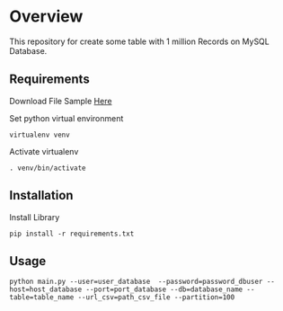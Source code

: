 # Overview

This repository for create some table with 1 million Records on MySQL Database.

## Requirements

Download File Sample
[Here](https://www.kaggle.com/datasets/willianoliveiragibin/uk-property-price-data-1995-2023-04/)

Set python virtual environment

```
virtualenv venv
```

Activate virtualenv

```
. venv/bin/activate
```

## Installation

Install Library

```
pip install -r requirements.txt

```

## Usage

```
python main.py --user=user_database  --password=password_dbuser --host=host_database --port=port_database --db=database_name --table=table_name --url_csv=path_csv_file --partition=100
```
